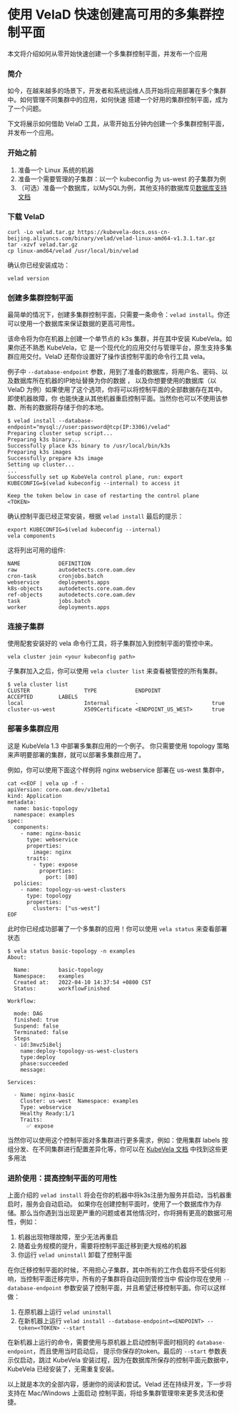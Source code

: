 # 使用 VelaD 快速创建高可用的多集群控制平面

本文将介绍如何从零开始快速创建一个多集群控制平面，并发布一个应用

### 简介
如今，在越来越多的场景下，开发者和系统运维人员开始将应用部署在多个集群中。如何管理不同集群中的应用，如何快速
搭建一个好用的集群控制平面，成为了一个问题。

下文将展示如何借助 VelaD 工具，从零开始五分钟内创建一个多集群控制平面，并发布一个应用。

### 开始之前

1. 准备一个 Linux 系统的机器
2. 准备一个需要管理的子集群：以一个 kubeconfig 为 us-west 的子集群为例
3. （可选）准备一个数据库，以MySQL为例，其他支持的数据库见[数据库支持文档](db-connect-format.md)

### 下载 VelaD

```shell
curl -Lo velad.tar.gz https://kubevela-docs.oss-cn-beijing.aliyuncs.com/binary/velad/velad-linux-amd64-v1.3.1.tar.gz
tar -xzvf velad.tar.gz
cp linux-amd64/velad /usr/local/bin/velad
```

确认你已经安装成功：

```shell
velad version
```

### 创建多集群控制平面

最简单的情况下，创建多集群控制平面，只需要一条命令：`velad install`。你还可以使用一个数据库来保证数据的更高可用性。

该命令将为你在机器上创建一个单节点的 k3s 集群，并在其中安装 KubeVela。如果你还不熟悉 KubeVela，它
是一个现代化的应用交付与管理平台，原生支持多集群应用交付。VelaD 还帮你设置好了操作该控制平面的命令行工具 vela。

例子中 `--database-endpoint` 参数，用到了准备的数据库，将用户名、密码、以及数据库所在机器的IP地址替换为你的数据 ，
以及你想要使用的数据库（以 VelaD 为例）如果使用了这个选项，你将可以将控制平面的全部数据存在其中。即使机器故障，你
也能快速从其他机器重启控制平面。当然你也可以不使用该参数、所有的数据将存储于你的本地。

```shell
$ velad install --database-endpoint="mysql://user:password@tcp(IP:3306)/velad" 
Preparing cluster setup script...
Preparing k3s binary...
Successfully place k3s binary to /usr/local/bin/k3s
Preparing k3s images
Successfully prepare k3s image
Setting up cluster...
...
Successfully set up KubeVela control plane, run: export KUBECONFIG=$(velad kubeconfig --internal) to access it

Keep the token below in case of restarting the control plane
<TOKEN>
```

确认控制平面已经正常安装，根据 `velad install` 最后的提示：

```shell
export KUBECONFIG=$(velad kubeconfig --internal)
vela components
```

这将列出可用的组件:

```shell
NAME            DEFINITION
raw             autodetects.core.oam.dev
cron-task       cronjobs.batch
webservice      deployments.apps
k8s-objects     autodetects.core.oam.dev
ref-objects     autodetects.core.oam.dev
task            jobs.batch
worker          deployments.apps
```
 
### 连接子集群

使用配套安装好的 vela 命令行工具，将子集群加入到控制平面的管控中来。

```shell
vela cluster join <your kubeconfig path>
```

子集群加入之后，你可以使用 `vela cluster list` 来查看被管控的所有集群。

```shell
$ vela cluster list
CLUSTER                 TYPE            ENDPOINT                ACCEPTED        LABELS
local                   Internal        -                       true                  
cluster-us-west         X509Certificate <ENDPOINT_US_WEST>      true                  
```

### 部署多集群应用

这是 KubeVela 1.3 中部署多集群应用的一个例子。 你只需要使用 topology 策略来声明要部署的集群，就可以部署多集群应用了。

例如，你可以使用下面这个样例将 nginx webservice 部署在 us-west 集群中，

```shell
cat <<EOF | vela up -f -
apiVersion: core.oam.dev/v1beta1
kind: Application
metadata:
  name: basic-topology
  namespace: examples
spec:
  components:
    - name: nginx-basic
      type: webservice
      properties:
        image: nginx
      traits:
        - type: expose
          properties:
            port: [80]
  policies:
    - name: topology-us-west-clusters
      type: topology
      properties:
        clusters: ["us-west"]
EOF
```

此时你已经成功部署了一个多集群的应用！你可以使用 `vela status` 来查看部署状态

```shell
$ vela status basic-topology -n examples
About:

  Name:         basic-topology               
  Namespace:    examples                     
  Created at:   2022-04-10 14:37:54 +0800 CST
  Status:       workflowFinished             

Workflow:

  mode: DAG
  finished: true
  Suspend: false
  Terminated: false
  Steps
  - id:3mvz5i8elj
    name:deploy-topology-us-west-clusters
    type:deploy
    phase:succeeded 
    message:

Services:

  - Name: nginx-basic  
    Cluster: us-west  Namespace: examples
    Type: webservice
    Healthy Ready:1/1
    Traits:
      ✅ expose
```

当然你可以使用这个控制平面对多集群进行更多需求，例如：使用集群 labels 按组分发、在不同集群进行配置差异化等，你可以在 
[KubeVela 文档](https://kubevela.io/zh/docs/case-studies/multi-cluster) 中找到这些更多用法

### 进阶使用：提高控制平面的可用性

上面介绍的 `velad install` 将会在你的机器中将k3s注册为服务并启动，当机器重启时，服务会自动启动。
如果你在创建控制平面时，使用了一个数据库作为存储。那么当你遇到当出现更严重的问题或者其他情况时，你将拥有更高的数据可用性，例如：

1. 机器出现物理故障，至少无法再重启
2. 随着业务规模的提升，需要将控制平面迁移到更大规格的机器
3. 你运行 `velad uninstall` 卸载了控制平面

在你迁移控制平面的时候，不用担心子集群，其中所有的工作负载将不受任何影响，当控制平面迁移完毕，所有的子集群将自动回到管控当中
假设你现在使用 `--database-endpoint` 参数安装了控制平面，并且希望迁移控制平面。你可以这样做：

1. 在原机器上运行 `velad uninstall`
2. 在新机器上运行 `velad install --database-endpoint=<ENDPOINT> --token=<TOKEN> --start`

在新机器上运行的命令，需要使用与原机器上启动控制平面时相同的 `database-endpoint`，而且使用当时启动后，
提示你保存的token。最后的 `--start` 参数表示仅启动，跳过 KubeVela 安装过程，因为在数据库所保存的控制平面元数据中，
KubeVela 已经安装了，无需重复安装。

以上就是本次的全部内容，感谢你的阅读和尝试。Velad 还在持续开发，下一步将支持在 Mac/Windows 上面启动
控制平面，将给多集群管理带来更多灵活和便捷。